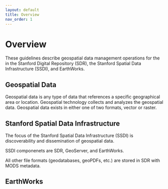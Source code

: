 ```yaml
---
layout: default
title: Overview
nav_order: 1
---
```

# Overview

These guidelines describe geospatial data management operations for the in the Stanford Digital Repository (SDR), the Stanford Spatial Data Infrastructure (SSDI), and EarthWorks.

## Geospatial Data

Geospatial data is any type of data that references a specific geographical area or location. Geospatial technology collects and analyzes the geospatial data. Geospatial data exists in either one of two formats, vector or raster. 

## Stanford Spatial Data Infrastructure

The focus of the Stanford Spatial Data Infrastructure (SSDI) is discoverability and dissemination of geospatial data. 

SSDI componenets are SDR, GeoServer, and EarthWorks. 

All other file formats (geodatabases, geoPDFs, etc.) are stored in SDR with MODS metadata.

## EarthWorks




